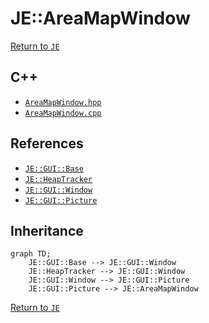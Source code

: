# JE::AreaMapWindow

[Return to `JE`](/docs/je.md)

## C++

- [`AreaMapWindow.hpp`](/src/je/AreaMapWindow.hpp)
- [`AreaMapWindow.cpp`](/src/je/AreaMapWindow.cpp)

## References

- [`JE::GUI::Base`](/docs/je/GUI/Base.md)
- [`JE::HeapTracker`](/docs/je/HeapTracker.md)
- [`JE::GUI::Window`](/docs/je/GUI/Window.md)
- [`JE::GUI::Picture`](/docs/je/GUI/Picture.md)

## Inheritance

```mermaid
graph TD;
    JE::GUI::Base --> JE::GUI::Window
    JE::HeapTracker --> JE::GUI::Window
    JE::GUI::Window --> JE::GUI::Picture
    JE::GUI::Picture --> JE::AreaMapWindow
```

[Return to `JE`](/docs/je.md)